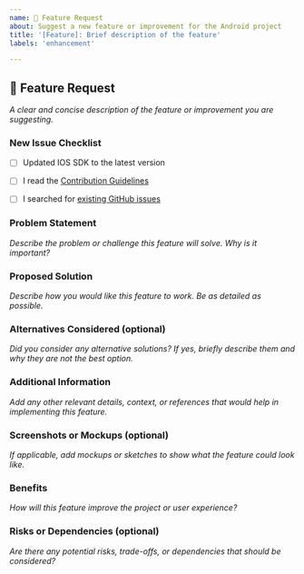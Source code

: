 ```yaml
---
name: 🚀 Feature Request
about: Suggest a new feature or improvement for the Android project
title: '[Feature]: Brief description of the feature'
labels: 'enhancement'

---
```



## 🚀 Feature Request

_A clear and concise description of the feature or improvement you are suggesting._


### New Issue Checklist

- [ ] Updated IOS SDK to the latest version
- [ ] I read the [Contribution Guidelines](https://github.com/finbox-in/device-connect-ios-sdk/blob/master/CONTRIBUTING.md)
- [ ] I searched for [existing GitHub issues](https://github.com/finbox-in/device-connect-ios-sdk/issues)


### Problem Statement

_Describe the problem or challenge this feature will solve. Why is it important?_


### Proposed Solution

_Describe how you would like this feature to work. Be as detailed as possible._


### Alternatives Considered (optional)

_Did you consider any alternative solutions? If yes, briefly describe them and why they are not the best option._


### Additional Information

_Add any other relevant details, context, or references that would help in implementing this feature._


### Screenshots or Mockups (optional)

_If applicable, add mockups or sketches to show what the feature could look like._


### Benefits

_How will this feature improve the project or user experience?_


### Risks or Dependencies (optional)

_Are there any potential risks, trade-offs, or dependencies that should be considered?_
